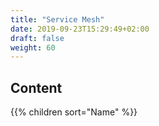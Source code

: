 ```yaml
---
title: "Service Mesh"
date: 2019-09-23T15:29:49+02:00
draft: false
weight: 60
---
```


## Content

{{% children sort="Name" %}}
